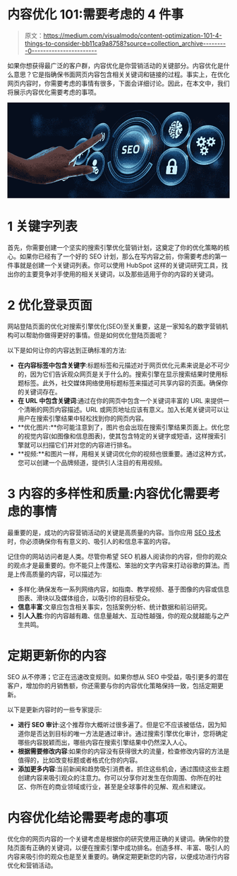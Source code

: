 # 内容优化 101:需要考虑的 4 件事

> 原文：<https://medium.com/visualmodo/content-optimization-101-4-things-to-consider-bb11ca9a8758?source=collection_archive---------0----------------------->

如果你想获得最广泛的客户群，内容优化是你营销活动的关键部分。内容优化是什么意思？它是指确保书面网页内容包含相关关键词和链接的过程。事实上，在优化网页内容时，你需要考虑的事情有很多，下面会详细讨论。因此，在本文中，我们将展示内容优化需要考虑的事项。

![](img/39589842bfa8ca5c633f4dd0bbb5ccc1.png)

# 1 关键字列表

首先，你需要创建一个坚实的搜索引擎优化营销计划，这奠定了你的优化策略的核心。如果你已经有了一个好的 SEO 计划，那么在写内容之前，你需要考虑的第一件事就是创建一个关键词列表。你可以使用 HubSpot 这样的关键词研究工具，找出你的主要竞争对手使用的相关关键词，以及那些适用于你的内容的关键词。

# 2 优化登录页面

网站登陆页面的优化对搜索引擎优化(SEO)至关重要，这是一家知名的数字营销机构可以帮助你做得更好的事情。但是如何优化登陆页面呢？

以下是如何让你的内容达到正确标准的方法:

*   **在内容标签中包含关键字**:标题标签和元描述对于网页优化元素来说是必不可少的，因为它们告诉观众网页是关于什么的。搜索引擎在显示搜索结果时使用标题标签。此外，社交媒体网络使用标题标签来描述可共享内容的页面。确保你的关键词存在。
*   **在 URL 中包含关键词**:通过在你的网页中包含一个关键词丰富的 URL 来提供一个清晰的网页内容描述。URL 或网页地址应该有意义。加入长尾关键词可以让用户在搜索引擎结果中轻松找到你的网页内容。
*   **优化图片:**你可能注意到了，图片也会出现在搜索引擎结果页面上。优化您的视觉内容(如图像和信息图表)，使其包含特定的关键字或短语，这样搜索引擎就可以扫描它们并对您的内容进行排名。
*   **视频:**和图片一样，用相关关键词优化你的视频也很重要。通过这种方式，您可以创建一个品牌频道，提供引人注目的有用视频。

# 3 内容的多样性和质量:内容优化需要考虑的事情

最重要的是，成功的内容营销活动的关键是高质量的内容。当你应用 [SEO 技术](https://visualmodo.com/how-to-choose-an-seo-friendly-wordpress-theme/)时，你必须确保你有有意义的、吸引人的和信息丰富的内容。

记住你的网站访问者是人类。尽管你希望 SEO 机器人阅读你的内容，但你的观众的观点才是最重要的。你不能只上传蓬松、笨拙的文字内容来打动谷歌的算法。而是上传高质量的内容，可以描述为:

*   多样化:确保发布一系列网络内容，如指南、教学视频、基于图像的内容或信息图表、滑块以及媒体组合，以吸引你的目标受众。
*   **信息丰富**:文章应包含相关事实，包括案例分析、统计数据和前沿研究。
*   **引人入胜**:你的内容越有趣、信息量越大、互动性越强，你的观众就越能与之产生共鸣。

# 定期更新你的内容

SEO 从不停滞；它正在迅速改变规则。如果你想从 SEO 中受益，吸引更多的潜在客户，增加你的月销售额，你还需要与你的内容优化策略保持一致，包括定期更新。

以下是更新内容时的一些专家提示:

*   **进行 SEO 审计**:这个推荐你大概听过很多遍了。但是它不应该被低估，因为知道你是否达到目标的唯一方法是通过审计。通过搜索引擎优化审计，您将确定哪些内容脱颖而出，哪些内容在搜索引擎结果中仍然深入人心。
*   **根据需要修改内容**:如果你的内容没有获得很大的流量，检查修改内容的方法是值得的，比如改变标题或者格式化你的内容。
*   **添加更多内容**:当前新闻和趋势吸引消费者。抓住这些机会，通过围绕这些主题创建内容来吸引观众的注意力。你可以分享你对发生在你周围、你所在的社区、你所在的商业领域或行业，甚至是全球事件的见解、观点和建议。

# 内容优化结论需要考虑的事项

优化你的网页内容的一个关键考虑是根据你的研究使用正确的关键词。确保你的登陆页面有正确的关键词，以便在搜索引擎中成功排名。创造多样、丰富、吸引人的内容来吸引你的观众也是至关重要的。确保定期更新您的内容，以便成功进行内容优化和营销活动。